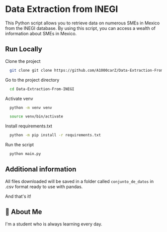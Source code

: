 
# Data Extraction from INEGI

This Python script allows you to retrieve data on numerous SMEs in Mexico from the INEGI database. By using this script, you can access a wealth of information about SMEs in Mexico.
## Run Locally

Clone the project

```bash
  git clone git clone https://github.com/A1000carZ/Data-Extraction-From-INEGI.git

```

Go to the project directory

```bash
  cd Data-Extraction-From-INEGI
```

Activate venv

```bash
  python -m venv venv

  source venv/bin/activate
```

Install requirements.txt

```bash
  python -m pip install -r requirements.txt
```

Run the script

```bash
  python main.py          
```


## Additional information

All files downloaded will be saved in a folder called `conjunto_de_datos` in .csv format ready to use with pandas. 

And that's it!
## 🚀 About Me
I'm a student who is always learning every day.


